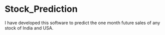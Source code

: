 # Stock_Prediction
I have developed this software to predict the one month future sales of any stock of India and USA.
